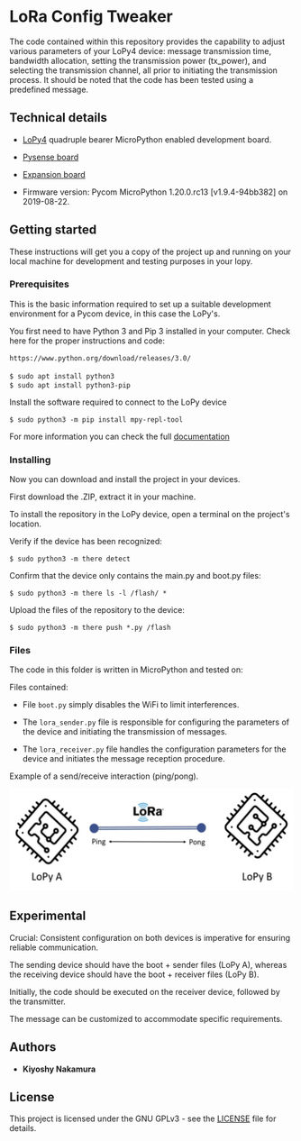 # LoRa Config Tweaker


The code contained within this repository provides the capability to adjust various parameters of your LoPy4 device: message transmission time, bandwidth allocation, setting the transmission power (tx_power), and selecting the transmission channel, all prior to initiating the transmission process. It should be noted that the code has been tested using a predefined message.

## Technical details

* [LoPy4](https://pycom.io/product/lopy4/) quadruple bearer MicroPython enabled development board. 

* [Pysense board](https://pycom.io/product/pysense-2-0-x/)

* [Expansion board](https://docs.pycom.io/datasheets/expansionboards/expansion3/)

* Firmware version: Pycom MicroPython 1.20.0.rc13 [v1.9.4-94bb382] on 2019-08-22.


## Getting started

These instructions will get you a copy of the project up and running on your local machine for development and testing purposes in your lopy.


### Prerequisites

This is the basic information required to set up a suitable development environment for a Pycom device, in this case the LoPy's.

You first need to have Python 3 and Pip 3 installed in your computer. Check here for the proper instructions and code:
```
https://www.python.org/download/releases/3.0/

$ sudo apt install python3
$ sudo apt install python3-pip
```

Install the software required to connect to the LoPy device
```
$ sudo python3 -m pip install mpy-repl-tool
```

For more information you can check the full [documentation](https://docs.pycom.io/)


### Installing

Now you can download and install the project in your devices.

First download the .ZIP, extract it in your machine.

To install the repository in the LoPy device, open a terminal on the project's location.

Verify if the device has been recognized:
```
$ sudo python3 -m there detect
```

Confirm that the device only contains the main.py and boot.py files:
```
$ sudo python3 -m there ls -l /flash/ *
```

Upload the files of the repository to the device:
```
$ sudo python3 -m there push *.py /flash
```

### Files

The code in this folder is written in MicroPython and tested on:

Files contained:

* File `boot.py` simply disables the WiFi to limit interferences.

* The `lora_sender.py` file is responsible for configuring the parameters of the device and initiating the transmission of messages. 

* The `lora_receiver.py` file handles the configuration parameters for the device and initiates the message reception procedure.


Example of a send/receive interaction (ping/pong).

![](ping-pong.png)


## Experimental

Crucial: Consistent configuration on both devices is imperative for ensuring reliable communication.

The sending device should have the boot + sender files (LoPy A), whereas the receiving device should have the boot + receiver files (LoPy B).

Initially, the code should be executed on the receiver device, followed by the transmitter.

The message can be customized to accommodate specific requirements.



## Authors

* **Kiyoshy Nakamura**

## License

This project is licensed under the GNU GPLv3 - see the [LICENSE](LICENSE) file for details.